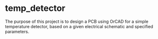 # temp_detector
The purpose of this project is to design a PCB using OrCAD for a simple temperature detector, based on a given electrical schematic and specified parameters.
